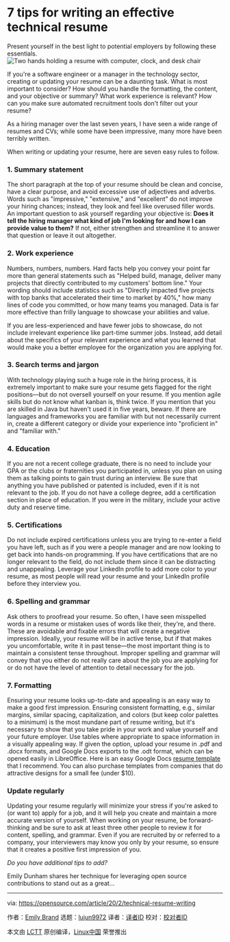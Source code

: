 [#]: collector: (lujun9972)
[#]: translator: ( )
[#]: reviewer: ( )
[#]: publisher: ( )
[#]: url: ( )
[#]: subject: (7 tips for writing an effective technical resume)
[#]: via: (https://opensource.com/article/20/2/technical-resume-writing)
[#]: author: (Emily Brand https://opensource.com/users/emily-brand)

7 tips for writing an effective technical resume
======
Present yourself in the best light to potential employers by following
these essentials.
![Two hands holding a resume with computer, clock, and desk chair ][1]

If you're a software engineer or a manager in the technology sector, creating or updating your resume can be a daunting task. What is most important to consider? How should you handle the formatting, the content, and your objective or summary? What work experience is relevant? How can you make sure automated recruitment tools don't filter out your resume?

As a hiring manager over the last seven years, I have seen a wide range of resumes and CVs; while some have been impressive, many more have been terribly written.

When writing or updating your resume, here are seven easy rules to follow.

### 1\. Summary statement

The short paragraph at the top of your resume should be clean and concise, have a clear purpose, and avoid excessive use of adjectives and adverbs. Words such as "impressive," "extensive," and "excellent" do not improve your hiring chances; instead, they look and feel like overused filler words. An important question to ask yourself regarding your objective is: **Does it tell the hiring manager what kind of job I'm looking for and how I can provide value to them?** If not, either strengthen and streamline it to answer that question or leave it out altogether.

### 2\. Work experience

Numbers, numbers, numbers. Hard facts help you convey your point far more than general statements such as "Helped build, manage, deliver many projects that directly contributed to my customers' bottom line." Your wording should include statistics such as "Directly impacted five projects with top banks that accelerated their time to market by 40%," how many lines of code you committed, or how many teams you managed. Data is far more effective than frilly language to showcase your abilities and value.

If you are less-experienced and have fewer jobs to showcase, do not include irrelevant experience like part-time summer jobs. Instead, add detail about the specifics of your relevant experience and what you learned that would make you a better employee for the organization you are applying for.

### 3\. Search terms and jargon

With technology playing such a huge role in the hiring process, it is extremely important to make sure your resume gets flagged for the right positions—but do not oversell yourself on your resume. If you mention agile skills but do not know what kanban is, think twice. If you mention that you are skilled in Java but haven't used it in five years, beware. If there are languages and frameworks you are familiar with but not necessarily current in, create a different category or divide your experience into "proficient in" and "familiar with."

### 4\. Education

If you are not a recent college graduate, there is no need to include your GPA or the clubs or fraternities you participated in, unless you plan on using them as talking points to gain trust during an interview. Be sure that anything you have published or patented is included, even if it is not relevant to the job. If you do not have a college degree, add a certification section in place of education. If you were in the military, include your active duty and reserve time.

### 5\. Certifications

Do not include expired certifications unless you are trying to re-enter a field you have left, such as if you were a people manager and are now looking to get back into hands-on programming. If you have certifications that are no longer relevant to the field, do not include them since it can be distracting and unappealing. Leverage your LinkedIn profile to add more color to your resume, as most people will read your resume and your LinkedIn profile before they interview you.

### 6\. Spelling and grammar

Ask others to proofread your resume. So often, I have seen misspelled words in a resume or mistaken uses of words like their, they're, and there. These are avoidable and fixable errors that will create a negative impression. Ideally, your resume will be in active tense, but if that makes you uncomfortable, write it in past tense—the most important thing is to maintain a consistent tense throughout. Improper spelling and grammar will convey that you either do not really care about the job you are applying for or do not have the level of attention to detail necessary for the job.

### 7\. Formatting

Ensuring your resume looks up-to-date and appealing is an easy way to make a good first impression. Ensuring consistent formatting, e.g., similar margins, similar spacing, capitalization, and colors (but keep color palettes to a minimum) is the most mundane part of resume writing, but it's necessary to show that you take pride in your work and value yourself and your future employer. Use tables where appropriate to space information in a visually appealing way. If given the option, upload your resume in .pdf and .docx formats, and Google Docs exports to the .odt format, which can be opened easily in LibreOffice. Here is an easy Google Docs [resume template][2] that I recommend. You can also purchase templates from companies that do attractive designs for a small fee (under $10).

### Update regularly

Updating your resume regularly will minimize your stress if you're asked to (or want to) apply for a job, and it will help you create and maintain a more accurate version of yourself. When working on your resume, be forward-thinking and be sure to ask at least three other people to review it for content, spelling, and grammar. Even if you are recruited by or referred to a company, your interviewers may know you only by your resume, so ensure that it creates a positive first impression of you.

_Do you have additional tips to add?_

Emily Dunham shares her technique for leveraging open source contributions to stand out as a great...

--------------------------------------------------------------------------------

via: https://opensource.com/article/20/2/technical-resume-writing

作者：[Emily Brand][a]
选题：[lujun9972][b]
译者：[译者ID](https://github.com/译者ID)
校对：[校对者ID](https://github.com/校对者ID)

本文由 [LCTT](https://github.com/LCTT/TranslateProject) 原创编译，[Linux中国](https://linux.cn/) 荣誉推出

[a]: https://opensource.com/users/emily-brand
[b]: https://github.com/lujun9972
[1]: https://opensource.com/sites/default/files/styles/image-full-size/public/lead-images/resume_career_document_general.png?itok=JEaFL2XI (Two hands holding a resume with computer, clock, and desk chair )
[2]: https://docs.google.com/document/d/1ARVyybC5qQEiCzUOLElwAdPpKOK0Qf88srr682eHdCQ/edit
